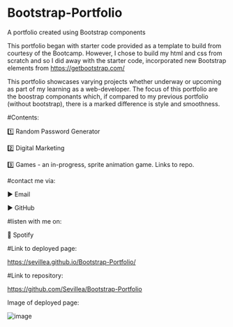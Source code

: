 # Bootstrap-Portfolio
A portfolio created using Bootstrap components

This portfolio began with starter code provided as a template to build from courtesy of the Bootcamp. However, I chose to build my html and css from scratch and so I did away with the starter code, incorporated new Bootstrap elements from https://getbootstrap.com/ 

This portfolio showcases varying projects whether underway or upcoming as part of my learning as a web-developer. The focus of this portfolio are the boostrap componants which, if compared to my previous portfolio (without bootstrap), there is a marked difference is style and smoothness. 

#Contents:

1️⃣ Random Password Generator

2️⃣ Digital Marketing

3️⃣ Games - an in-progress, sprite animation game. Links to repo. 


#contact me via:

▶️ Email

▶️ GitHub


#listen with me on:

🎵 Spotify

#Link to deployed page:

https://sevillea.github.io/Bootstrap-Portfolio/

#Link to repository:

https://github.com/Sevillea/Bootstrap-Portfolio

Image of deployed page: 



![image](https://user-images.githubusercontent.com/109441410/218325787-6b950c39-12a7-4d84-967c-140770cbc1f3.png)
